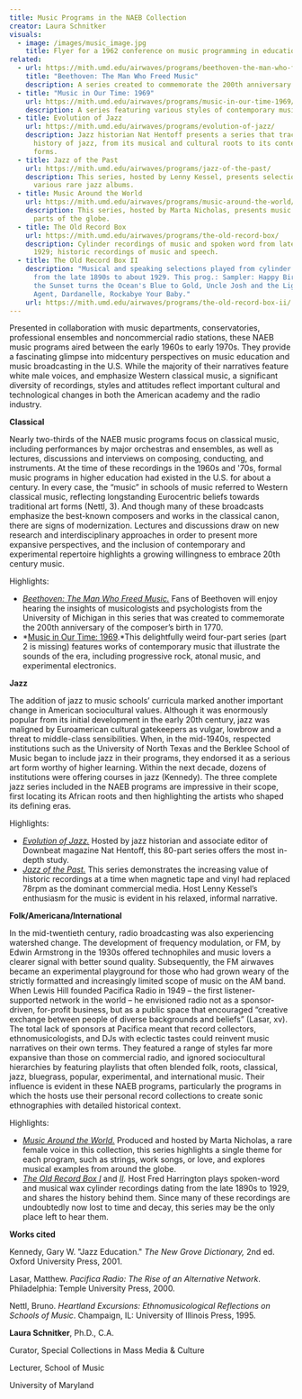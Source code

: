 ```yaml
---
title: Music Programs in the NAEB Collection
creator: Laura Schnitker
visuals:
  - image: /images/music_image.jpg
    title: Flyer for a 1962 conference on music programming in educational radio.
related:
  - url: https://mith.umd.edu/airwaves/programs/beethoven-the-man-who-freed-music/
    title: "Beethoven: The Man Who Freed Music"
    description: A series created to commemorate the 200th anniversary of Beethoven's birth.
  - title: "Music in Our Time: 1969"
    url: https://mith.umd.edu/airwaves/programs/music-in-our-time-1969/
    description: A series featuring various styles of contemporary music.
  - title: Evolution of Jazz
    url: https://mith.umd.edu/airwaves/programs/evolution-of-jazz/
    description: Jazz historian Nat Hentoff presents a series that traces the
      history of jazz, from its musical and cultural roots to its contemporary
      forms.
  - title: Jazz of the Past
    url: https://mith.umd.edu/airwaves/programs/jazz-of-the-past/
    description: This series, hosted by Lenny Kessel, presents selections from
      various rare jazz albums.
  - title: Music Around the World
    url: https://mith.umd.edu/airwaves/programs/music-around-the-world/
    description: This series, hosted by Marta Nicholas, presents music from all
      parts of the globe.
  - title: The Old Record Box
    url: https://mith.umd.edu/airwaves/programs/the-old-record-box/
    description: Cylinder recordings of music and spoken word from late 1890's to
      1929; historic recordings of music and speech.
  - title: The Old Record Box II
    description: "Musical and speaking selections played from cylinder records dated
      from the late 1890s to about 1929. This prog.: Sampler: Happy Birds, Where
      the Sunset turns the Ocean's Blue to Gold, Uncle Josh and the Ligtning Rod
      Agent, Dardanelle, Rockabye Your Baby."
    url: https://mith.umd.edu/airwaves/programs/the-old-record-box-ii/
---
```

Presented in collaboration with music departments, conservatories, professional ensembles and noncommercial radio stations, these NAEB music programs aired between the early 1960s to early 1970s. They provide a fascinating glimpse into midcentury perspectives on music education and music broadcasting in the U.S. While the majority of their narratives feature white male voices, and emphasize Western classical music, a significant diversity of recordings, styles and attitudes reflect important cultural and technological changes in both the American academy and the radio industry. 

**Classical**

Nearly two-thirds of the NAEB music programs focus on classical music, including performances by major orchestras and ensembles, as well as lectures, discussions and interviews on composing, conducting, and instruments. At the time of these recordings in the 1960s and '70s, formal music programs in higher education had existed in the U.S. for about a century. In every case, the “music” in schools of music referred to Western classical music, reflecting longstanding Eurocentric beliefs towards traditional art forms (Nettl, 3). And though many of these broadcasts emphasize the best-known composers and works in the classical canon, there are signs of modernization. Lectures and discussions draw on new research and interdisciplinary approaches in order to present more expansive perspectives, and the inclusion of contemporary and experimental repertoire highlights a growing willingness to embrace 20th century music. 

Highlights:[](https://mith.umd.edu/airwaves/programs/beethoven-the-man-who-freed-music/)

* *[Beethoven: The Man Who Freed Music.](https://mith.umd.edu/airwaves/programs/beethoven-the-man-who-freed-music/)* Fans of Beethoven will enjoy hearing the insights of musicologists and psychologists from the University of Michigan in this series that was created to commemorate the 200th anniversary of the composer’s birth in 1770. 
* *[Music in Our Time: 1969](https://mith.umd.edu/airwaves/programs/music-in-our-time-1969/).*This delightfully weird four-part series (part 2 is missing) features works of contemporary music that illustrate the sounds of the era, including progressive rock, atonal music, and experimental electronics.

**Jazz**

The addition of jazz to music schools’ curricula marked another important change in American sociocultural values. Although it was enormously popular from its initial development in the early 20th century, jazz was maligned by Euroamerican cultural gatekeepers as vulgar, lowbrow and a threat to middle-class sensibilities. When, in the mid-1940s, respected institutions such as the University of North Texas and the Berklee School of Music began to include jazz in their programs, they endorsed it as a serious art form worthy of higher learning. Within the next decade, dozens of institutions were offering courses in jazz (Kennedy). The three complete jazz series included in the NAEB programs are impressive in their scope, first locating its African roots and then highlighting the artists who shaped its defining eras. 

Highlights:

* [](https://mith.umd.edu/airwaves/programs/evolution-of-jazz/)*[Evolution of Jazz.](https://mith.umd.edu/airwaves/programs/evolution-of-jazz/)* Hosted by jazz historian and associate editor of Downbeat magazine Nat Hentoff, this 80-part series offers the most in-depth study.
* *[Jazz of the Past.](https://mith.umd.edu/airwaves/programs/jazz-of-the-past/)* This series demonstrates the increasing value of historic recordings at a time when magnetic tape and vinyl had replaced 78rpm as the dominant commercial media. Host Lenny Kessel’s enthusiasm for the music is evident in his relaxed, informal narrative.

**Folk/Americana/International**

In the mid-twentieth century, radio broadcasting was also experiencing watershed change. The development of frequency modulation, or FM, by Edwin Armstrong in the 1930s offered technophiles and music lovers a clearer signal with better sound quality. Subsequently, the FM airwaves became an experimental playground for those who had grown weary of the strictly formatted and increasingly limited scope of music on the AM band. When Lewis Hill founded Pacifica Radio in 1949 – the first listener-supported network in the world – he envisioned radio not as a sponsor-driven, for-profit business, but as a public space that encouraged “creative exchange between people of diverse backgrounds and beliefs” (Lasar, xv). The total lack of sponsors at Pacifica meant that record collectors, ethnomusicologists, and DJs with eclectic tastes could reinvent music narratives on their own terms. They featured a range of styles far more expansive than those on commercial radio, and ignored sociocultural hierarchies by featuring playlists that often blended folk, roots, classical, jazz, bluegrass, popular, experimental, and international music. Their influence is evident in these NAEB programs, particularly the programs in which the hosts use their personal record collections to create sonic ethnographies with detailed historical context. 

Highlights:

* *[Music Around the World.](https://mith.umd.edu/airwaves/programs/music-around-the-world/)*[](https://mith.umd.edu/airwaves/programs/music-around-the-world/) Produced and hosted by Marta Nicholas, a rare female voice in this collection, this series highlights a single theme for each program, such as strings, work songs, or love, and explores musical examples from around the globe.
* *[The Old Record Box I](https://mith.umd.edu/airwaves/programs/the-old-record-box/)* and *[II](https://mith.umd.edu/airwaves/programs/the-old-record-box-ii/).* Host Fred Harrington plays spoken-word and musical wax cylinder recordings dating from the late 1890s to 1929, and shares the history behind them. Since many of these recordings are undoubtedly now lost to time and decay, this series may be the only place left to hear them. 

**Works cited**

Kennedy, Gary W. "Jazz Education." *The New Grove Dictionary,* 2nd ed. Oxford University Press, 2001. [](https://www-oxfordmusiconline-com.proxyau.wrlc.org/grovemusic/view/10.1093/gmo/9781561592630.001.0001/omo-9781561592630-e-2000602300)

Lasar, Matthew. *Pacifica Radio: The Rise of an Alternative Network*. Philadelphia: Temple University Press, 2000.

Nettl, Bruno. *Heartland Excursions: Ethnomusicological Reflections on Schools of Music*. Champaign, IL: University of Illinois Press, 1995.

**Laura Schnitker**, Ph.D., C.A.

Curator, Special Collections in Mass Media & Culture

Lecturer, School of Music

University of Maryland